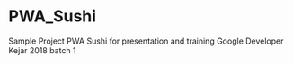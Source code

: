 # PWA_Sushi
Sample Project PWA Sushi for presentation and training Google Developer Kejar 2018 batch 1
